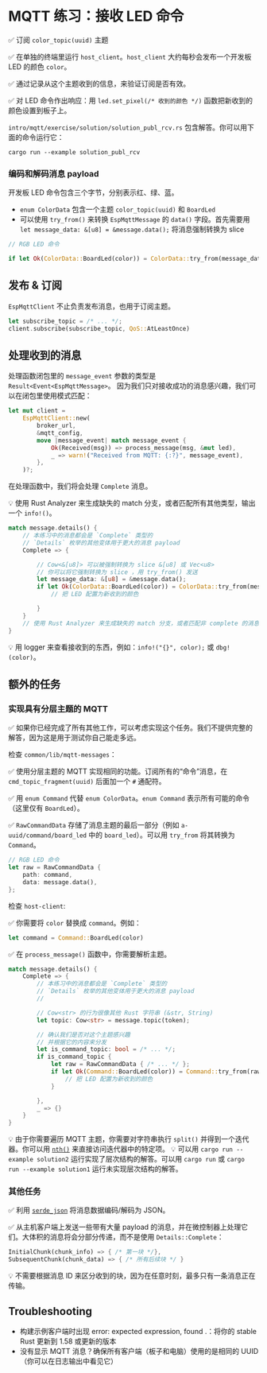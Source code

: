 # MQTT 练习：接收 LED 命令

✅ 订阅 `color_topic(uuid)` 主题

✅ 在单独的终端里运行 `host_client`。`host_client` 大约每秒会发布一个开发板 LED 的颜色 `color`。

✅ 通过记录从这个主题收到的信息，来验证订阅是否有效。

✅ 对 LED 命令作出响应：用 `led.set_pixel(/* 收到的颜色 */)` 函数把新收到的颜色设置到板子上。

`intro/mqtt/exercise/solution/solution_publ_rcv.rs` 包含解答。你可以用下面的命令运行它：

```console
cargo run --example solution_publ_rcv
```

### 编码和解码消息 payload

开发板 LED 命令包含三个字节，分别表示红、绿、蓝。
- `enum ColorData` 包含一个主题 `color_topic(uuid)` 和 `BoardLed`
- 可以使用 `try_from()` 来转换 `EspMqttMessage` 的 `data()` 字段。首先需要用 `let message_data: &[u8] = &message.data();` 将消息强制转换为 slice


```rust
// RGB LED 命令

if let Ok(ColorData::BoardLed(color)) = ColorData::try_from(message_data) { /* 在这里设置新的颜色 */ }
```

## 发布 & 订阅

`EspMqttClient` 不止负责发布消息，也用于订阅主题。

```rust
let subscribe_topic = /* ... */;
client.subscribe(subscribe_topic, QoS::AtLeastOnce)
```

## 处理收到的消息


处理函数闭包里的 `message_event` 参数的类型是 `Result<Event<EspMqttMessage>`。
因为我们只对接收成功的消息感兴趣，我们可以在闭包里使用模式匹配：

```rust
let mut client =
    EspMqttClient::new(
        broker_url,
        &mqtt_config,
        move |message_event| match message_event {
            Ok(Received(msg)) => process_message(msg, &mut led),
            _ => warn!("Received from MQTT: {:?}", message_event),
        },
    )?;
```

在处理函数中，我们将会处理 `Complete` 消息。

💡 使用 Rust Analyzer 来生成缺失的 match 分支，或者匹配所有其他类型，输出一个 `info!()`。

```rust
match message.details() {
    // 本练习中的消息都会是 `Complete` 类型的
    // `Details` 枚举的其他变体用于更大的消息 payload
    Complete => {

        // Cow<&[u8]> 可以被强制转换为 slice &[u8] 或 Vec<u8>
        // 你可以将它强制转换为 slice ，用 try_from() 发送
        let message_data: &[u8] = &message.data();
        if let Ok(ColorData::BoardLed(color)) = ColorData::try_from(message_data) {
            // 把 LED 配置为新收到的颜色

        }
    }
    // 使用 Rust Analyzer 来生成缺失的 match 分支，或者匹配非 complete 的消息来输出日志消息。
}
```

💡 用 logger 来查看接收到的东西，例如：`info!("{}", color);` 或 `dbg!(color)`。

## 额外的任务

### 实现具有分层主题的 MQTT
✅ 如果你已经完成了所有其他工作，可以考虑实现这个任务。我们不提供完整的解答，因为这是用于测试你自己能走多远。

检查 `common/lib/mqtt-messages`：

✅ 使用分层主题的 MQTT 实现相同的功能。订阅所有的“命令”消息，在 `cmd_topic_fragment(uuid)` 后面加一个 `#` 通配符。

✅ 用 `enum Command` 代替 `enum ColorData`。`enum Command` 表示所有可能的命令（这里仅有 `BoardLed`）。

✅ `RawCommandData` 存储了消息主题的最后一部分（例如 `a-uuid/command/board_led` 中的 `board_led`）。可以用 `try_from` 将其转换为 `Command`。

```rust
// RGB LED 命令
let raw = RawCommandData {
    path: command,
    data: message.data(),
};

```

检查 `host-client`:

✅ 你需要将 `color` 替换成 `command`。例如：

```rust
let command = Command::BoardLed(color)
```

✅ 在 `process_message()` 函数中，你需要解析主题。

```rust
match message.details() {
    Complete => {
        // 本练习中的消息都会是 `Complete` 类型的
        // `Details` 枚举的其他变体用于更大的消息 payload
        // 

        // Cow<str> 的行为很像其他 Rust 字符串 (&str, String)
        let topic: Cow<str> = message.topic(token);

        // 确认我们是否对这个主题感兴趣
        // 并根据它的内容来分发
        let is_command_topic: bool = /* ... */;
        if is_command_topic {
            let raw = RawCommandData { /* ... */ };
            if let Ok(Command::BoardLed(color)) = Command::try_from(raw) {
                // 把 LED 配置为新收到的颜色
            }

        },
        _ => {}
    }
}
```

💡 由于你需要遍历 MQTT 主题，你需要对字符串执行 `split()` 并得到一个迭代器。你可以用 [`nth()`](https://doc.rust-lang.org/std/iter/trait.Iterator.html#method.nth) 来直接访问迭代器中的特定项。
💡 可以用 `cargo run --example solution2` 运行实现了层次结构的解答。可以用 `cargo run` 或 `cargo run --example solution1` 运行未实现层次结构的解答。

### 其他任务

✅ 利用 [`serde_json`](https://docs.serde.rs/serde_json/) 将消息数据编码/解码为 JSON。

✅ 从主机客户端上发送一些带有大量 payload 的消息，并在微控制器上处理它们。大体积的消息将会分部分传递，而不是使用 `Details::Complete`：

```rust
InitialChunk(chunk_info) => { /* 第一块 */},
SubsequentChunk(chunk_data) => { /* 所有后续块 */ }
```

💡 不需要根据消息 ID 来区分收到的块，因为在任意时刻，最多只有一条消息正在传输。

## Troubleshooting
<!-- DELETE this section? its the same as 3.5.2 -->
- 构建示例客户端时出现 error: expected expression, found .：将你的 stable Rust 更新到 1.58 或更新的版本
- 没有显示 MQTT 消息？确保所有客户端（板子和电脑）使用的是相同的 UUID（你可以在日志输出中看见它）
